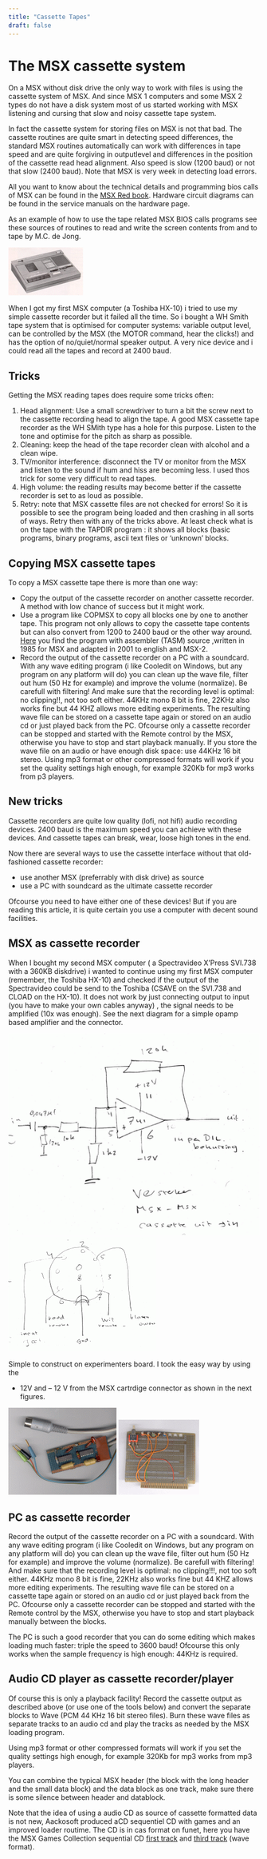```yaml
---
title: "Cassette Tapes"
draft: false
---
```


# The MSX cassette system

On a MSX without disk drive the only way to work with files is using the
cassette system of MSX. And since MSX 1 computers and some MSX 2 types do not
have a disk system most of us started working with MSX listening and cursing
that slow and noisy cassette tape system.

In fact the cassette system for storing files on MSX is not that bad. The
cassette routines are quite smart in detecting speed differences, the
standard MSX routines automatically can work with differences in tape speed
and are quite forgiving in outputlevel and differences in the position of the
cassette read head alignment. Also speed is slow (1200 baud) or not that slow
(2400 baud). Note that MSX is very week in detecting load errors.

All you want to know about the technical details and programming bios calls of
MSX can be found in the 
[MSX Red book](https://techinfo.newmsx.nl/books/).
Hardware circuit diagrams can be found in the service manuals on the hardware
page.

As an example of how to use the tape related MSX BIOS calls programs see these
sources of routines to read and write the screen contents from and to tape 
by M.C. de Jong.

![whsmith](images/whsmith.gif)

When I got my first MSX computer (a Toshiba HX-10) i tried to use my simple
cassette recorder but it failed all the time. So i bought a WH Smith tape
system that is optimised for computer systems: variable output level, can be
controlled by the MSX (the MOTOR command, hear the clicks!) and has the option
of no/quiet/normal speaker output. A very nice device and i could read all the
tapes and record at 2400 baud.

## Tricks

Getting the MSX reading tapes does require some tricks often:

1. Head alignment: Use a small screwdriver to turn a bit the screw next to the
   cassette recording head to align the tape. A good MSX cassette tape
   recorder as the WH SMith type has a hole for this purpose. Listen to the
   tone and optimise for the pitch as sharp as possible.
2. Cleaning: keep the head of the tape recorder clean with alcohol and a clean
   wipe.
3. TV/monitor interference: disconnect the TV or monitor from the MSX and
   listen to the sound if hum and hiss are becoming less. I used thos trick
   for some very difficult to read tapes.
4. High volume: the reading results may become better if the cassette recorder
   is set to as loud as possible.
5. Retry: note that MSX cassette files are not checked for errors! So it is
   possible to see the program being loaded and then crashing in all sorts of
   ways. Retry then with any of the tricks above. At least check what is on
   the tape with the TAPDIR program : it shows all blocks (basic programs,
   binary programs, ascii text files or ‘unknown’ blocks.

## Copying MSX cassette tapes

To copy a MSX cassette tape there is more than one way:

* Copy the output of the cassette recorder on another cassette recorder. A
  method with low chance of success but it might work.
* Use a program like COPMSX to copy all blocks one by one to another tape.
  This program not only allows to copy the cassette tape contents but can also
  convert from 1200 to 2400 baud or the other way around. 
  [Here](https://files.techinfo.newmsx.nl/technical-info/cassette-tapes/tapdir.zip) you find the
  program with assembler (TASM) source ,written in 1985 for MSX and adapted in
  2001 to english and MSX-2.
* Record the output of the cassette recorder on a PC with a soundcard.
  With any wave editing program (i like Cooledit on Windows, but any program
  on any platform will do) you can clean up the wave file, filter out hum
  (50 Hz for example) and improve the volume (normalize). Be carefull with
  filtering! And make sure that the recording level is optimal: no clipping!!,
  not too soft either. 44KHz mono 8 bit is fine, 22KHz also works fine but
  44 KHZ allows more editing experiments. The resulting wave file can be stored
  on a cassette tape again or stored on an audio cd or just played back from
  the PC. Ofcourse only a cassette recorder can be stopped and started with the
  Remote control by the MSX, otherwise you have to stop and start playback
  manually. If you store the wave file on an audio or have enough disk space:
  use 44KHz 16 bit stereo. Using mp3 format or other compressed formats will
  work if you set the quality settings high enough, for example 320Kb for mp3
  works from p3 players.

## New tricks

Cassette recorders are quite low quality (lofi, not hifi) audio recording
devices. 2400 baud is the maximum speed you can achieve with these devices.
And cassette tapes can break, wear, loose high tones in the end.

Now there are several ways to use the cassette interface without that old-
fashioned cassette recorder:
* use another MSX (preferrably with disk drive) as source
* use a PC with soundcard as the ultimate cassette recorder

Ofcourse you need to have either one of these devices! But if you are reading
this article, it is quite certain you use a computer with decent sound
facilities.

## MSX as cassette recorder

When I bought my second MSX computer ( a Spectravideo X’Press SVI.738 with a
360KB diskdrive) i wanted to continue using my first MSX computer (remember,
the Toshiba HX-10) and checked if the output of the Spectravideo could be
send to the Toshiba (CSAVE on the SVI.738 and CLOAD on the HX-10). It does
not work by just connecting output to input (you have to make your own cables
anyway) , the signal needs to be amplified (10x was enough). See the next
diagram for a simple opamp based amplifier and the connector.

![msx amp](images/msxamp.gif)  
![msx cascon](images/msxcascon.gif)  

Simple to construct on experimenters board. I took the easy way by using the
+ 12V and – 12 V from the MSX cartrdige connector as shown in the next figures.

![msx ampf](images/msxampf.gif)
![msx resetb](images/resetb.gif)  


## PC as cassette recorder

Record the output of the cassette recorder on a PC with a soundcard. With any
wave editing program (i like Cooledit on Windows, but any program on any
platform will do) you can clean up the wave file, filter out hum (50 Hz
for example) and improve the volume (normalize). Be carefull with filtering!
And make sure that the recording level is optimal: no clipping!!!, not too
soft either. 44KHz mono 8 bit is fine, 22KHz also works fine but 44 KHZ allows
more editing experiments. The resulting wave file can be stored on a cassette
tape again or stored on an audio cd or just played back from the PC. Ofcourse
only a cassette recorder can be stopped and started with the Remote control by
the MSX, otherwise you have to stop and start playback manually between the
blocks.

The PC is such a good recorder that you can do some editing which makes loading
much faster: triple the speed to 3600 baud! Ofcourse this only works when the
sample frequency is high enough: 44KHz is required.

## Audio CD player as cassette recorder/player

Of course this is only a playback facility! Record the cassette output as
described above (or use one of the tools below) and convert the separate blocks
to Wave (PCM 44 KHz 16 bit stereo files). Burn these wave files as separate
tracks to an audio cd and play the tracks as needed by the MSX loading program.

Using mp3 format or other compressed formats will work if you set the quality
settings high enough, for example 320Kb for mp3 works from mp3 players.

You can combine the typical MSX header (the block with the long header and the
small data block) and the data block as one track, make sure there is some
silence between header and datablock.

Note that the idea of using a audio CD as source of cassette formatted data is
not new, Aackosoft produced aCD sequentiel CD with games and an improved
loader routime. The CD is in cas format on funet, here you have the MSX Games
Collection sequential CD 
[first track](https://files.techinfo.newmsx.nl/technical-info/cassette-tapes/cdgames1.zip)
and
[third track](https://files.techinfo.newmsx.nl/technical-info/cassette-tapes/cdgames3.zip)
(wave format).